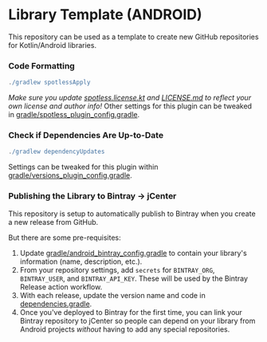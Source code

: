 # Library Template (ANDROID)

This repository can be used as a template to create new GitHub repositories for Kotlin/Android libraries.

### Code Formatting

```gradle
./gradlew spotlessApply
```

*Make sure you update [spotless.license.kt](spotless.license.kt) and [LICENSE.md](LICENSE.md) to reflect your own license and author info!* Other settings for this plugin can be tweaked in [gradle/spotless_plugin_config.gradle](gradle/spotless_plugin_config.gradle).

### Check if Dependencies Are Up-to-Date

```gradle
./gradlew dependencyUpdates
```

Settings can be tweaked for this plugin within [gradle/versions_plugin_config.gradle](gradle/versions_plugin_config.gradle).

### Publishing the Library to Bintray -> jCenter

This repository is setup to automatically publish to Bintray when you create a new release from
GitHub.

But there are some pre-requisites:

1. Update [gradle/android_bintray_config.gradle](gradle/android_bintray_config.gradle#L37-L47) to contain your library's information (name, description, etc.).
2. From your repository settings, add `secrets` for `BINTRAY_ORG`, `BINTRAY_USER`, and `BINTRAY_API_KEY`. These will be used by the Bintray Release action workflow.
3. With each release, update the version name and code in [dependencies.gradle](dependencies.gradle#L5-L6).
4. Once you've deployed to Bintray for the first time, you can link your Bintray repository to jCenter so people can depend on your library from Android projects _without_ having to add any special repositories.
